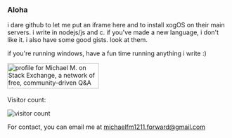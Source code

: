 ### Aloha

i dare github to let me put an iframe here and to install xogOS on their main
servers. i write in nodejs/js and c. if you've made a new language, i
don't like it. i also have some good gists. look at them.

if you're running windows, have a fun time running anything i write :)

<a href="https://stackexchange.com/users/18365332/michael-m"><img src="https://stackexchange.com/users/flair/18365332.png?theme=dark" width="208" height="58" alt="profile for Michael M. on Stack Exchange, a network of free, community-driven Q&amp;A sites" title="profile for Michael M. on Stack Exchange, a network of free, community-driven Q&amp;A sites" /></a>
<br>
<br>
Visitor count:

![visitor count](https://profile-counter.glitch.me/michaelfm1211/count.svg)

For contact, you can email me at [michaelfm1211.forward@gmail.com](mailto:michaelfm1211.forward@gmail.com)
